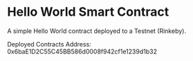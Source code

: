 # Hello World Smart Contract

A simple Hello World contract deployed to a Testnet (Rinkeby).

Deployed Contracts Address: 0x6baE1D2C55C45BB586d0008f942cf1e1239d1b32
